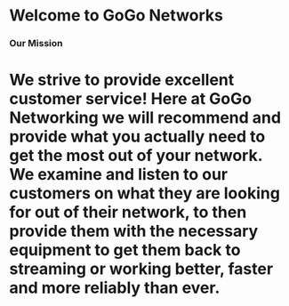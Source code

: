 Welcome to GoGo Networks
======

### Our Mission


  We strive to provide excellent customer service! Here at GoGo Networking we will recommend and provide what you actually need to get the most out of your network. We examine and listen to our customers on what they are looking for out of their network, to then provide them with the necessary equipment to get them back to streaming or working better, faster and more reliably than ever.
======



